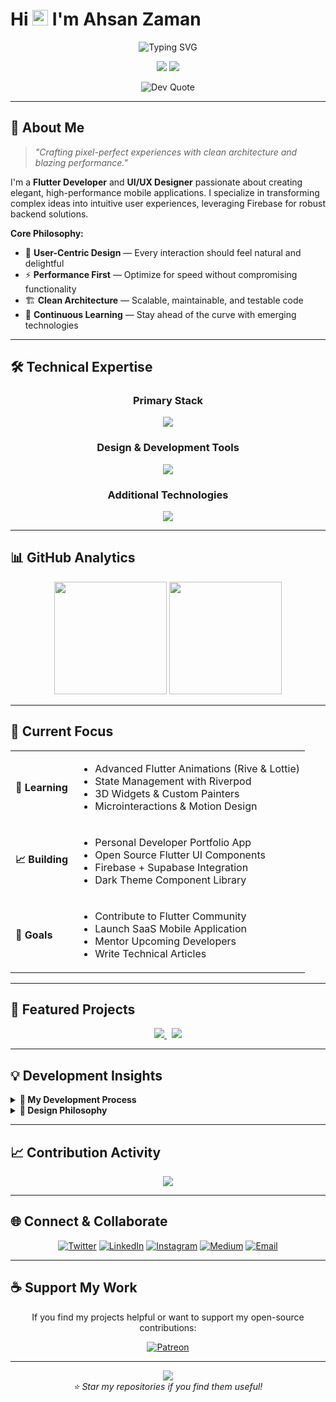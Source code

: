 <!-- GitHub Profile README for Ahsan Zaman -->

# Hi <img src="https://media.giphy.com/media/hvRJCLFzcasrR4ia7z/giphy.gif" width="25px" height="25px"> I'm Ahsan Zaman

<div align="center">
  <img src="https://readme-typing-svg.demolab.com?font=JetBrains+Mono&size=22&duration=3000&pause=1000&color=FFD700&center=true&vCenter=true&width=435&lines=Flutter+Developer;UI%2FUX+Designer;Firebase+Specialist;Clean+Code+Advocate" alt="Typing SVG" />
</div>

<p align="center">
  <img src="https://komarev.com/ghpvc/?username=ahsxndev&label=Profile%20Views&color=FFD700&style=flat-square" />
  <img src="https://img.shields.io/github/followers/ahsxndev?label=Followers&style=flat-square&color=FFD700&labelColor=000000" />
</p>

<p align="center">
  <img src="https://quotes-github-readme.vercel.app/api?type=horizontal&border=true&quoteColor=FFD700&authorColor=FFFFFF&backgroundColor=000000&symbolColor=FFD700" alt="Dev Quote" />
</p>

---

## 🧠 About Me

> *"Crafting pixel-perfect experiences with clean architecture and blazing performance."*

I'm a **Flutter Developer** and **UI/UX Designer** passionate about creating elegant, high-performance mobile applications. I specialize in transforming complex ideas into intuitive user experiences, leveraging Firebase for robust backend solutions.

**Core Philosophy:**
- 🎯 **User-Centric Design** — Every interaction should feel natural and delightful  
- ⚡ **Performance First** — Optimize for speed without compromising functionality  
- 🏗️ **Clean Architecture** — Scalable, maintainable, and testable code  
- 🔄 **Continuous Learning** — Stay ahead of the curve with emerging technologies  

---

## 🛠️ Technical Expertise

<div align="center">

### **Primary Stack**
<img src="https://skillicons.dev/icons?i=flutter,dart,firebase,androidstudio&theme=light" />

### **Design & Development Tools**
<img src="https://skillicons.dev/icons?i=figma,photoshop,postman,git,github&theme=light" />

### **Additional Technologies**
<img src="https://skillicons.dev/icons?i=sqlite,html,css,python,csharp,cpp&theme=light" />

</div>

---

## 📊 GitHub Analytics

<div align="center">
  <img height="180em" src="https://github-readme-stats.vercel.app/api/top-langs/?username=ahsxndev&layout=compact&theme=dark&hide_border=true&bg_color=000000&title_color=FFD700&text_color=FFFFFF" />
  <img height="180em" src="https://github-readme-streak-stats.herokuapp.com/?user=ahsxndev&theme=dark&hide_border=true&background=000000&stroke=FFD700&ring=FFD700&fire=FFD700&currStreakLabel=FFFFFF" />
</div>

---

## 🌟 Current Focus

<table align="center">
  <tr>
    <td><strong>📖 Learning</strong></td>
    <td>
      <ul>
        <li>Advanced Flutter Animations (Rive & Lottie)</li>
        <li>State Management with Riverpod</li>
        <li>3D Widgets & Custom Painters</li>
        <li>Microinteractions & Motion Design</li>
      </ul>
    </td>
  </tr>
  <tr>
    <td><strong>📈 Building</strong></td>
    <td>
      <ul>
        <li>Personal Developer Portfolio App</li>
        <li>Open Source Flutter UI Components</li>
        <li>Firebase + Supabase Integration</li>
        <li>Dark Theme Component Library</li>
      </ul>
    </td>
  </tr>
  <tr>
    <td><strong>🚀 Goals</strong></td>
    <td>
      <ul>
        <li>Contribute to Flutter Community</li>
        <li>Launch SaaS Mobile Application</li>
        <li>Mentor Upcoming Developers</li>
        <li>Write Technical Articles</li>
      </ul>
    </td>
  </tr>
</table>

---

## 🚀 Featured Projects

<div align="center">
  <a href="https://github.com/ahsxndev/quran-app">
    <img src="https://github-readme-stats.vercel.app/api/pin/?username=ahsxndev&repo=quran-app&theme=dark&hide_border=true&bg_color=000000&title_color=FFD700&text_color=FFFFFF" />
  </a>
  &nbsp;
  <a href="https://github.com/ahsxndev/flutter-chat-ai">
    <img src="https://github-readme-stats.vercel.app/api/pin/?username=ahsxndev&repo=flutter-chat-ai&theme=dark&hide_border=true&bg_color=000000&title_color=FFD700&text_color=FFFFFF" />
  </a>
</div>

---

## 💡 Development Insights

<details>
<summary><b>🔧 My Development Process</b></summary>

```mermaid
graph LR
    A[Research] --> B[Design]
    B --> C[Prototype]
    C --> D[Develop]
    D --> E[Test]
    E --> F[Deploy]
    F --> G[Iterate]
    G --> A
````

1. **Research** — Understand user needs and market gaps
2. **Design** — Wireframes, UI mockups, and animations
3. **Prototype** — Validate with real user feedback
4. **Develop** — Clean, modular, and testable code
5. **Test** — Manual + automated cross-device testing
6. **Deploy** — Use CI/CD for smooth rollouts
7. **Iterate** — Keep improving with feedback and data

</details>

<details>
<summary><b>🎨 Design Philosophy</b></summary>

* **Minimalism** — Less clutter, more focus
* **Consistency** — Cohesive design system
* **Accessibility** — Everyone deserves a great experience
* **Performance** — Design with speed in mind
* **Emotion** — Let design feel human and engaging

</details>

---

## 📈 Contribution Activity

<div align="center">
  <img src="https://github-readme-activity-graph.vercel.app/graph?username=ahsxndev&theme=react-dark&hide_border=true&bg_color=000000&color=FFD700&line=FFD700&point=FFFFFF" />
</div>

---

## 🌐 Connect & Collaborate

<div align="center">

[![Twitter](https://img.shields.io/badge/Twitter-1DA1F2?style=for-the-badge&logo=twitter&logoColor=white&labelColor=1a1a1a)](https://twitter.com/ahsxn_dev)
[![LinkedIn](https://img.shields.io/badge/LinkedIn-0077B5?style=for-the-badge&logo=linkedin&logoColor=white&labelColor=1a1a1a)](https://linkedin.com/in/ahxanzaman)
[![Instagram](https://img.shields.io/badge/Instagram-E4405F?style=for-the-badge&logo=instagram&logoColor=white&labelColor=1a1a1a)](https://instagram.com/_ahsanzaman)
[![Medium](https://img.shields.io/badge/Medium-12100E?style=for-the-badge&logo=medium&logoColor=white&labelColor=1a1a1a)](https://medium.com/@ahsxn)
[![Email](https://img.shields.io/badge/Email-D14836?style=for-the-badge&logo=gmail&logoColor=white&labelColor=1a1a1a)](mailto:ahsanzaman.dev@gmail.com)

</div>

---

## ☕ Support My Work

<div align="center">

If you find my projects helpful or want to support my open-source contributions:

[![Patreon](https://img.shields.io/badge/Patreon-F96854?style=for-the-badge&logo=patreon&logoColor=white&labelColor=1a1a1a)](https://www.patreon.com/c/ahsxn)

</div>

---

<div align="center">
  <img src="https://capsule-render.vercel.app/api?type=waving&height=100&section=footer&color=FFD700&animation=twinkling&fontColor=FFFFFF" />
</div>

<div align="center">
  <i>⭐ Star my repositories if you find them useful!</i>
</div>
